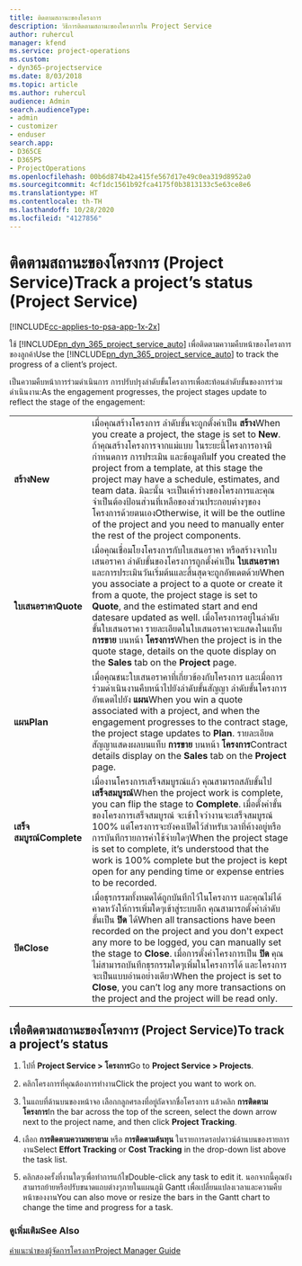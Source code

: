 ```yaml
---
title: ติดตามสถานะของโครงการ
description: วิธีการติดตามสถานะของโครงการใน Project Service
author: ruhercul
manager: kfend
ms.service: project-operations
ms.custom:
- dyn365-projectservice
ms.date: 8/03/2018
ms.topic: article
ms.author: ruhercul
audience: Admin
search.audienceType:
- admin
- customizer
- enduser
search.app:
- D365CE
- D365PS
- ProjectOperations
ms.openlocfilehash: 00b6d874b42a415fe567d17e49c0ea319d8952a0
ms.sourcegitcommit: 4cf1dc1561b92fca4175f0b3813133c5e63ce8e6
ms.translationtype: HT
ms.contentlocale: th-TH
ms.lasthandoff: 10/28/2020
ms.locfileid: "4127856"
---
```

# <a name="track-a-projects-status-project-service"></a><span data-ttu-id="e939b-103">ติดตามสถานะของโครงการ (Project Service)</span><span class="sxs-lookup"><span data-stu-id="e939b-103">Track a project’s status (Project Service)</span></span>

[!INCLUDE[cc-applies-to-psa-app-1x-2x](../includes/cc-applies-to-psa-app-1x-2x.md)]

<span data-ttu-id="e939b-104">ใช้ [!INCLUDE[pn_dyn_365_project_service_auto](../includes/pn-dyn-365-project-service-auto.md)] เพื่อติดตามความคืบหน้าของโครงการของลูกค้า</span><span class="sxs-lookup"><span data-stu-id="e939b-104">Use the [!INCLUDE[pn_dyn_365_project_service_auto](../includes/pn-dyn-365-project-service-auto.md)] to track the progress of a client’s project.</span></span>  

<span data-ttu-id="e939b-105">เป็นความคืบหน้าการร่วมดำเนินการ การปรับปรุงลำดับขั้นโครงการเพื่อสะท้อนลำดับขั้นของการร่วมดำเนินงาน:</span><span class="sxs-lookup"><span data-stu-id="e939b-105">As the engagement progresses, the project stages update to reflect the stage of the engagement:</span></span>  


|              |                                                                                                                                                                                                                                                                                                  |
|--------------|--------------------------------------------------------------------------------------------------------------------------------------------------------------------------------------------------------------------------------------------------------------------------------------------------|
|   <span data-ttu-id="e939b-106">**สร้าง**</span><span class="sxs-lookup"><span data-stu-id="e939b-106">**New**</span></span>    | <span data-ttu-id="e939b-107">เมื่อคุณสร้างโครงการ ลำดับขั้นจะถูกตั้งค่าเป็น **สร้าง**</span><span class="sxs-lookup"><span data-stu-id="e939b-107">When you create a project, the stage is set to **New**.</span></span> <span data-ttu-id="e939b-108">ถ้าคุณสร้างโครงการจากแม่แบบ ในระยะนี้โครงการอาจมีกำหนดการ การประเมิน และข้อมูลทีม</span><span class="sxs-lookup"><span data-stu-id="e939b-108">If you created the project from a template, at this stage the project may have a schedule, estimates, and team data.</span></span> <span data-ttu-id="e939b-109">มิฉะนั้น จะเป็นเค้าร่างของโครงการและคุณจำเป็นต้องป้อนส่วนที่เหลือของส่วนประกอบต่างๆของโครงการด้วยตนเอง</span><span class="sxs-lookup"><span data-stu-id="e939b-109">Otherwise, it will be the outline of the project and you need to manually enter the rest of the project components.</span></span> |
|  <span data-ttu-id="e939b-110">**ใบเสนอราคา**</span><span class="sxs-lookup"><span data-stu-id="e939b-110">**Quote**</span></span>   |      <span data-ttu-id="e939b-111">เมื่อคุณเชื่อมโยงโครงการกับใบเสนอราคา หรือสร้างจากใบเสนอราคา ลำดับขั้นของโครงการถูกตั้งค่าเป็น **ใบเสนอราคา** และการประเมินวันเริ่มต้นและสิ้นสุดจะถูกอัพเดตด้วย</span><span class="sxs-lookup"><span data-stu-id="e939b-111">When you associate a project to a quote or create it from a quote, the project stage is set to **Quote**, and the estimated start and end datesare updated as well.</span></span> <span data-ttu-id="e939b-112">เมื่อโครงการอยู่ในลำดับขั้นใบเสนอราคา รายละเอียดในใบเสนอราคาจะแสดงในแท็บ **การขาย** บนหน้า **โครงการ**</span><span class="sxs-lookup"><span data-stu-id="e939b-112">When the project is in the quote stage, details on the quote display on the **Sales** tab on the **Project** page.</span></span>      |
|   <span data-ttu-id="e939b-113">**แผน**</span><span class="sxs-lookup"><span data-stu-id="e939b-113">**Plan**</span></span>   |                                     <span data-ttu-id="e939b-114">เมื่อคุณชนะใบเสนอราคาที่เกี่ยวข้องกับโครงการ และเมื่อการร่วมดำเนินงานคืบหน้าไปยังลำดับขั้นสัญญา ลำดับขั้นโครงการอัพเดตไปยัง **แผน**</span><span class="sxs-lookup"><span data-stu-id="e939b-114">When you win a quote associated with a project, and when the engagement progresses to the contract stage, the project stage updates to **Plan**.</span></span> <span data-ttu-id="e939b-115">รายละเอียดสัญญาแสดงผลบนแท็บ **การขาย** บนหน้า **โครงการ**</span><span class="sxs-lookup"><span data-stu-id="e939b-115">Contract details display on the **Sales** tab on the **Project** page.</span></span>                                      |
| <span data-ttu-id="e939b-116">**เสร็จสมบูรณ์**</span><span class="sxs-lookup"><span data-stu-id="e939b-116">**Complete**</span></span> |                    <span data-ttu-id="e939b-117">เมื่องานโครงการเสร็จสมบูรณ์แล้ว คุณสามารถสลับขั้นไป **เสร็จสมบูรณ์**</span><span class="sxs-lookup"><span data-stu-id="e939b-117">When the project work is complete, you can flip the stage to **Complete**.</span></span> <span data-ttu-id="e939b-118">เมื่อตั้งค่าขั้นของโครงการเสร็จสมบูรณ์ จะเข้าใจว่างานจะเสร็จสมบูรณ์ 100% แต่โครงการจะยังคงเปิดไว้สำหรับเวลาที่ค้างอยู่หรือการบันทึกรายการค่าใช้จ่ายใดๆ</span><span class="sxs-lookup"><span data-stu-id="e939b-118">When the project stage is set to complete, it’s understood that the work is 100% complete but the project is kept open for any pending time or expense entries to be recorded.</span></span>                     |
|  <span data-ttu-id="e939b-119">**ปิด**</span><span class="sxs-lookup"><span data-stu-id="e939b-119">**Close**</span></span>   |           <span data-ttu-id="e939b-120">เมื่อธุรกรรมทั้งหมดได้ถูกบันทึกไว้ในโครงการ และคุณไม่ได้คาดหวังให้การเพิ่มใดๆเข้าสู่ระบบอีก คุณสามารถตั้งค่าลำดับขั้นเป็น **ปิด** ได้</span><span class="sxs-lookup"><span data-stu-id="e939b-120">When all transactions have been recorded on the project and you don't expect any more to be logged, you can manually set the stage to **Close**.</span></span> <span data-ttu-id="e939b-121">เมื่อการตั้งค่าโครงการเป็น **ปิด** คุณไม่สามารถบันทึกธุรกรรมใดๆเพิ่มในโครงการได้ และโครงการจะเป็นแบบอ่านอย่างเดียว</span><span class="sxs-lookup"><span data-stu-id="e939b-121">When the project is set to **Close**, you can’t log any more transactions on the project and the project will be read only.</span></span>           |

## <a name="to-track-a-projects-status"></a><span data-ttu-id="e939b-122">เพื่อติดตามสถานะของโครงการ (Project Service)</span><span class="sxs-lookup"><span data-stu-id="e939b-122">To track a project’s status</span></span>  

1.  <span data-ttu-id="e939b-123">ไปที่ **Project Service > โครงการ**</span><span class="sxs-lookup"><span data-stu-id="e939b-123">Go to **Project Service > Projects**.</span></span>  

2.  <span data-ttu-id="e939b-124">คลิกโครงการที่คุณต้องการทำงาน</span><span class="sxs-lookup"><span data-stu-id="e939b-124">Click the project you want to work on.</span></span>  

3.  <span data-ttu-id="e939b-125">ในแถบที่ด้านบนของหน้าจอ เลือกกลูกศรลงที่อยู่ถัดจากชื่อโครงการ แล้วคลิก **การติดตามโครงการ**</span><span class="sxs-lookup"><span data-stu-id="e939b-125">In the bar across the top of the screen, select the down arrow next to the project name, and then click **Project Tracking**.</span></span>  

4.  <span data-ttu-id="e939b-126">เลือก **การติดตามความพยายาม** หรือ **การติดตามต้นทุน** ในรายการดรอปดาวน์ด้านบนของรายการงาน</span><span class="sxs-lookup"><span data-stu-id="e939b-126">Select **Effort Tracking** or **Cost Tracking** in the drop-down list above the task list.</span></span>  

5.  <span data-ttu-id="e939b-127">คลิกสองครั้งที่งานใดๆเพื่อทำการแก้ไข</span><span class="sxs-lookup"><span data-stu-id="e939b-127">Double-click any task to edit it.</span></span> <span data-ttu-id="e939b-128">นอกจากนี้คุณยังสามารถย้ายหรือปรับขนาดแถบต่างๆภายในแผนภูมิ Gantt เพื่อเปลี่ยนแปลงเวลาและความคืบหน้าของงาน</span><span class="sxs-lookup"><span data-stu-id="e939b-128">You can also move or resize the bars in the Gantt chart to change the time and progress for a task.</span></span>  

### <a name="see-also"></a><span data-ttu-id="e939b-129">ดูเพิ่มเติม</span><span class="sxs-lookup"><span data-stu-id="e939b-129">See Also</span></span>  
 [<span data-ttu-id="e939b-130">คำแนะนำของผู้จัดการโครงการ</span><span class="sxs-lookup"><span data-stu-id="e939b-130">Project Manager Guide</span></span>](../psa/project-manager-guide.md)
